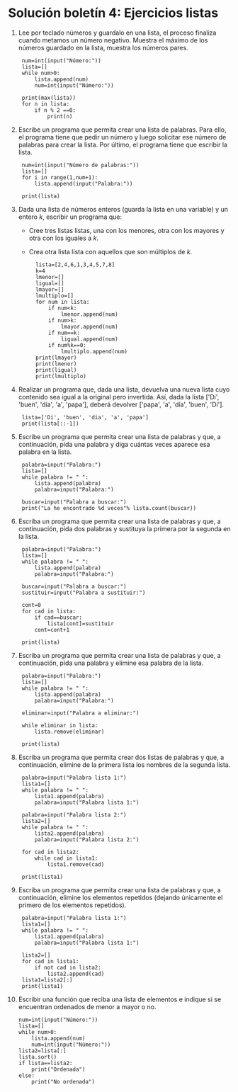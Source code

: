 # Solución boletín 4: Ejercicios listas

1. Lee por teclado números y guardalo en una lista, el proceso finaliza cuando metamos un número negativo. Muestra el máximo de los números guardado en la lista, muestra los números pares.

		num=int(input("Número:"))
		lista=[]
		while num>0:
			lista.append(num)
			num=int(input("Número:"))		

		print(max(lista))
		for n in lista:
			if n % 2 ==0:
				print(n)

2. Escribe un programa que permita crear una lista de palabras. Para ello, el programa tiene que pedir un número y luego solicitar ese número de palabras para crear la lista. Por último, el programa tiene que escribir la lista.

		num=int(input("Número de palabras:"))
		lista=[]
		for i in range(1,num+1):
			lista.append(input("Palabra:"))
			
		print(lista)

3. Dada una lista de números enteros (guarda la lista en una variable) y un entero *k*, escribir un programa que:

	* Cree tres listas listas, una con los menores, otra con los mayores y otra con los iguales a *k*.
	* Crea otra lista lista con aquellos que son múltiplos de *k*.

			lista=[2,4,6,1,3,4,5,7,8]
			k=4
			lmenor=[]
			ligual=[]
			lmayor=[]
			lmultiplo=[]
			for num in lista:
				if num<k:
					lmenor.append(num)
				if num>k:
					lmayor.append(num)
				if num==k:
					ligual.append(num)
				if num%k==0:
					lmultiplo.append(num)
			print(lmayor)
			print(lmenor)
			print(ligual)
			print(lmultiplo)

4. Realizar un programa que, dada una lista, devuelva una nueva lista cuyo contenido sea igual a la original pero invertida. Así, dada la lista ['Di', 'buen', 'día', 'a', 'papa'], deberá devolver ['papa', 'a', 'día', 'buen', 'Di'].

		lista=['Di', 'buen', 'dia', 'a', 'papa']
		print(lista[::-1])

5. Escribe un programa que permita crear una lista de palabras y que, a continuación, pida una palabra y diga cuántas veces aparece esa palabra en la lista.

		palabra=input("Palabra:")
		lista=[]
		while palabra != " ":
			lista.append(palabra)
			palabra=input("Palabra:")		

		buscar=input("Palabra a buscar:")
		print("La he encontrado %d veces"% lista.count(buscar))

6. Escriba un programa que permita crear una lista de palabras y que, a continuación, pida dos palabras y sustituya la primera por la segunda en la lista.

		palabra=input("Palabra:")
		lista=[]
		while palabra != " ":
			lista.append(palabra)
			palabra=input("Palabra:")		

		buscar=input("Palabra a buscar:")
		sustituir=input("Palabra a sustituir:")		

		cont=0
		for cad in lista:
			if cad==buscar:
				lista[cont]=sustituir
			cont=cont+1		

		print(lista)

7. Escriba un programa que permita crear una lista de palabras y que, a continuación, pida una palabra y elimine esa palabra de la lista.

		palabra=input("Palabra:")
		lista=[]
		while palabra != " ":
			lista.append(palabra)
			palabra=input("Palabra:")		

		eliminar=input("Palabra a eliminar:")		

		while eliminar in lista:
			lista.remove(eliminar)		

		print(lista)

8. Escriba un programa que permita crear dos listas de palabras y que, a continuación, elimine de la primera lista los nombres de la segunda lista.

		palabra=input("Palabra lista 1:")
		lista1=[]
		while palabra != " ":
			lista1.append(palabra)
			palabra=input("Palabra lista 1:")		

		palabra=input("Palabra lista 2:")
		lista2=[]
		while palabra != " ":
			lista2.append(palabra)
			palabra=input("Palabra lista 2:")		

		for cad in lista2:
			while cad in lista1:
				lista1.remove(cad)		

		print(lista1)

9. Escriba un programa que permita crear una lista de palabras y que, a continuación, elimine los elementos repetidos (dejando únicamente el primero de los elementos repetidos).

		palabra=input("Palabra lista 1:")
		lista1=[]
		while palabra != " ":
			lista1.append(palabra)
			palabra=input("Palabra lista 1:")		

		lista2=[]
		for cad in lista1:
			if not cad in lista2:
				lista2.append(cad)
		lista1=lista2[:]
		print(lista1)

10. Escribir una función que reciba una lista de elementos e indique si se encuentran ordenados de menor a mayor o no.

		num=int(input("Número:"))
		lista=[]
		while num>0:
			lista.append(num)
			num=int(input("Número:"))
		lista2=lista[:]
		lista.sort()
		if lista==lista2:
			print("Ordenada")
		else:
			print("No ordenada")